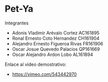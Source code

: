 # Pet-Ya

Integrantes

- Adonis Vladimir Arévalo Cortez     AC161895
- Ronal Ernesto Coto Hernandez       CH161904
- Alejandro Ernesto Figueroa Rivas   FR161906
- Oscar Josue Quevedo Palacios       QP161669
- Oscar Alejandro Ardon Lobo         AL161894


Enlace al video demostrativo:
- https://vimeo.com/543442970
